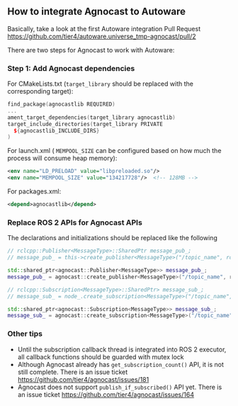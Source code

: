 ## How to integrate Agnocast to Autoware

Basically, take a look at the first Autoware integration Pull Request <https://github.com/tier4/autoware.universe_tmp-agnocast/pull/2>

There are two steps for Agnocast to work with Autoware:

### Step 1: Add Agnocast dependencies

For CMakeLists.txt (`target_library` should be replaced with the corresponding target):

```c++
find_package(agnocastlib REQUIRED)
...
ament_target_dependencies(target_library agnocastlib)
target_include_directories(target_library PRIVATE
  ${agnocastlib_INCLUDE_DIRS}
)
```

For launch.xml ( `MEMPOOL_SIZE` can be configured based on how much the process will consume heap memory):

```xml
<env name="LD_PRELOAD" value="libpreloaded.so"/>
<env name="MEMPOOL_SIZE" value="134217728"/>  <!-- 128MB -->
```

For packages.xml:

```xml
<depend>agnocastlib</depend>
```

### Replace ROS 2 APIs for Agnocast APIs

The declarations and initializations should be replaced like the following

```c++
// rclcpp::Publisher<MessageType>::SharedPtr message_pub_;
// message_pub_ = this->create_publisher<MessageType>("/topic_name", rclcpp::QoS{x});

std::shared_ptr<agnocast::Publisher<MessageType>> message_pub_;
message_pub_ = agnocast::create_publisher<MessageType>("/topic_name", rclcpp::QoS{x});
```

```c++
// rclcpp::Subscription<MessageType>::SharedPtr> message_sub_;
// message_sub_ = node_.create_subscription<MessageType>("/topic_name", rclcpp::QoS{x}, callback);

std::shared_ptr<agnocast::Subscription<MessageType>> message_sub_;
message_sub_ = agnocast::create_subscription<MessageType>("/topic_name", rclcpp::QoS{x}, callback);
```

### Other tips

- Until the subscription callback thread is integrated into ROS 2 executor, all callback functions should be guarded with mutex lock
- Although Agnocast already has `get_subscription_count()` API, it is not still complete. There is an issue ticket <https://github.com/tier4/agnocast/issues/181>
- Agnocast does not support `publish_if_subscribed()` API yet. There is an issue ticket <https://github.com/tier4/agnocast/issues/164>

